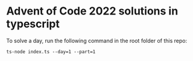 # Advent of Code 2022 solutions in typescript
To solve a day, run the following command in the root folder of this repo:

`ts-node index.ts --day=1 --part=1`
